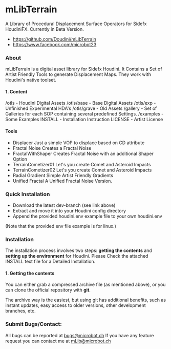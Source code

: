 # mLibTerrain

A Library of Procedural Displacement Surface Operators for Sidefx HoudiniFX. 
Currently in Beta Version. 

- https://github.com/Doudini/mLibTerrain
- https://www.facebook.com/microbot23


### About

mLibTerrain is a digital asset library for Sidefx Houdini.
It Contains a Set of Artist Friendly Tools to generate Displacement Maps. 
They work with Houdini's native toolset.

#### 1. Content
/otls		- Houdini Digital Assets
/otls/base	- Base Digital Assets
/otls/exp	- Unfinished Experimental HDA's
/otls/grave	- Old Assets
/gallery	- Set of Galleries for each SOP containing several predefined Settings.
/examples	- Some Examples
INSTALL		- Installation Instruction
LICENSE		- Artist License


#### Tools

- Displacer 		Just a simple VOP to displace based on CD attribute
- Fractal Noise		Creates a Fractal Noise
- FractalWithShaper	Creates Fractal Noise with an additional Shaper Option
- TerrainCometizer01	Let's you create Comet and Asteroid Impacts
- TerrainCometizer02	Let's you create Comet and Asteroid Impacts
- Radial Gradient	Simple Artist Friendly Gradients
- Unified Fractal	A Unified Fractal Noise Version.


### Quick Installation

- Download the latest dev-branch (see link above)
- Extract and move it into your Houdini config directory
- Append the provided houdini.env example file to your own houdini.env

(Note that the provided env file example is for linux.)


### Installation

The installation process involves two steps: **getting the contents** and
**setting up the environment** for Houdini.
Please Check the attached INSTALL text file for a Detailed Installation. 

#### 1. Getting the contents

You can either grab a compressed archive file (as mentioned above), or
you can clone the official repository with **git**.

The archive way is the easiest, but using git has additional benefits,
such as instant updates, easy access to older versions, other development
branches, etc.


### Submit Bugs/Contact:
All bugs can be reported at bugs@microbot.ch
If you have any feature request you can contact me at mLib@microbot.ch

